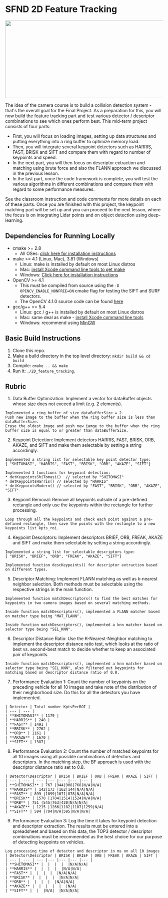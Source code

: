 # SFND 2D Feature Tracking

<img src="images/keypoints.png" width="820" height="248" />

The idea of the camera course is to build a collision detection system - that's the overall goal for the Final Project. As a preparation for this, you will now build the feature tracking part and test various detector / descriptor combinations to see which ones perform best. This mid-term project consists of four parts:

* First, you will focus on loading images, setting up data structures and putting everything into a ring buffer to optimize memory load. 
* Then, you will integrate several keypoint detectors such as HARRIS, FAST, BRISK and SIFT and compare them with regard to number of keypoints and speed. 
* In the next part, you will then focus on descriptor extraction and matching using brute force and also the FLANN approach we discussed in the previous lesson. 
* In the last part, once the code framework is complete, you will test the various algorithms in different combinations and compare them with regard to some performance measures. 

See the classroom instruction and code comments for more details on each of these parts. Once you are finished with this project, the keypoint matching part will be set up and you can proceed to the next lesson, where the focus is on integrating Lidar points and on object detection using deep-learning. 

## Dependencies for Running Locally
* cmake >= 2.8
  * All OSes: [click here for installation instructions](https://cmake.org/install/)
* make >= 4.1 (Linux, Mac), 3.81 (Windows)
  * Linux: make is installed by default on most Linux distros
  * Mac: [install Xcode command line tools to get make](https://developer.apple.com/xcode/features/)
  * Windows: [Click here for installation instructions](http://gnuwin32.sourceforge.net/packages/make.htm)
* OpenCV >= 4.1
  * This must be compiled from source using the `-D OPENCV_ENABLE_NONFREE=ON` cmake flag for testing the SIFT and SURF detectors.
  * The OpenCV 4.1.0 source code can be found [here](https://github.com/opencv/opencv/tree/4.1.0)
* gcc/g++ >= 5.4
  * Linux: gcc / g++ is installed by default on most Linux distros
  * Mac: same deal as make - [install Xcode command line tools](https://developer.apple.com/xcode/features/)
  * Windows: recommend using [MinGW](http://www.mingw.org/)

## Basic Build Instructions

1. Clone this repo.
2. Make a build directory in the top level directory: `mkdir build && cd build`
3. Compile: `cmake .. && make`
4. Run it: `./2D_feature_tracking`.

## Rubric

1. Data Buffer Optimization: Implement a vector for dataBuffer objects whose size does not exceed a limit (e.g. 2 elements). 
```shell
Implemented a ring buffer of size dataBufferSize = 2. 
Push new image to the buffer when the ring buffer size is less than dataBufferSize.
Erase the oldest image and push new iamge to the buffer when the ring buffer size is equal to or greater than dataBufferSize.

```

2. Keypoint Detection: Implement detectors HARRIS, FAST, BRISK, ORB, AKAZE, and SIFT and make them selectable by setting a string accordingly.
```shell
Implemented a string list for selectable key point detector type:
{ "SHITOMASI", "HARRIS", "FAST", "BRISK", "ORB", "AKAZE", "SIFT"}
 
Implemented 3 functions for keypoint detection:
* detKeypointsShiTomasi()  // selected by "SHITOMASI"
* detKeypointsHarris() // selected by "HARRIS"
* detKeypointsModern() // selected by "FAST", "BRISK", "ORB", "AKAZE", "SIFT"
```

3. Keypoint Removal: Remove all keypoints outside of a pre-defined rectangle and only use the keypoints within the rectangle for further processing.
```shell
Loop through all the keypoints and check each point against a pre-defined rectangle, then save the points with the rectangle to a new keypoints list kpts_roi.
```

4. Keypoint Descriptors: Implement descriptors BRIEF, ORB, FREAK, AKAZE and SIFT and make them selectable by setting a string accordingly.
```shell
Implemented a string list for selectable descriptors type:
{ "BRISK", "BRIEF", "ORB", "FREAK", "AKAZE", "SIFT"}

Implemented function descKeypoints() for descriptor extraction based on different types.
```

5. Descriptor Matching: Implement FLANN matching as well as k-nearest neighbor selection. Both methods must be selectable using the respective strings in the main function.
```shell
Implemented function matchDescriptors() to find the best matches for keypoints in two camera images based on several matching methods.

Inside function matchDescriptors(), implemented a FLANN matcher based on matcher type being "MAT_FLANN".

Inside function matchDescriptors(), implemented a knn matcher based on selector type being "SEL_KNN".
```

6. Descriptor Distance Ratio: Use the K-Nearest-Neighbor matching to implement the descriptor distance ratio test, which looks at the ratio of best vs. second-best match to decide whether to keep an associated pair of keypoints.
```shell
Inside function matchDescriptors(), implemented a knn matcher based on selector type being "SEL_KNN", also filtered out keypoints for matching based on descriptor distance ratio of 0.8.
```

7. Performance Evaluation 1: Count the number of keypoints on the preceding vehicle for all 10 images and take note of the distribution of their neighborhood size. Do this for all the detectors you have implemented.
```shell
| Detector | Total number KptsPerROI |
| --- | --- |
| **SHITOMASI** | 1179 |
| **HARRIS** | 248 |
| **FAST** | 1491 |
| **BRISK** | 2762 |
| **ORB** | 1161 |
| **AKAZE** | 1670 |
| **SIFT** | 1387|
```

8. Performance Evaluation 2: Count the number of matched keypoints for all 10 images using all possible combinations of detectors and descriptors. In the matching step, the BF approach is used with the descriptor distance ratio set to 0.8.
```shell
| Detector\Descriptor | BRISK | BRIEF | ORB | FREAK | AKAZE | SIFT |
| --- | --- | --- |--- |--- |--- |--- |
| **SHITOMASI** | 767 |944|908|768|N/A|N/A|
| **HARRIS** | 142|173 |162|144|N/A|N/A|
| **FAST** | 899 |1099|1071|878|N/A|N/A|
| **BRISK** | 1570 |1704|1514|1524|N/A|N/A|
| **ORB** | 751 |545|763|420|N/A|N/A|
| **AKAZE** | 1215 |1266|1182|1187|1259|N/A|
| **SIFT** | 594 |704|N/A|595|N/A|N/A|
```

9. Performance Evaluation 3: Log the time it takes for keypoint detection and descriptor extraction. The results must be entered into a spreadsheet and based on this data, the TOP3 detector / descriptor combinations must be recommended as the best choice for our purpose of detecting keypoints on vehicles.
```shell
Log processing time of detector and descriptor in ms on all 10 images
| Detector\Descriptor | BRISK | BRIEF | ORB | FREAK | AKAZE | SIFT |
| --- | --- | --- |--- |--- |--- |--- |
| **SHITOMASI** |  |  |  |  |N/A|N/A|
| **HARRIS** |  |  |  |  |N/A|N/A|
| **FAST** |  |  |  |  |N/A|N/A|
| **BRISK** |  |  |  |  |N/A|N/A|
| **ORB** |  |  |  |  |N/A|N/A|
| **AKAZE** |  |  |  |  |  |N/A|
| **SIFT** |  |  |N/A|  |N/A|N/A|
```